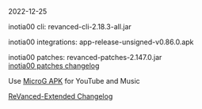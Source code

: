 2022-12-25
  
inotia00 cli: revanced-cli-2.18.3-all.jar  

inotia00 integrations: app-release-unsigned-v0.86.0.apk  

inotia00 patches: revanced-patches-2.147.0.jar  
[inotia00 patches changelog](https://github.com/inotia00/revanced-patches/releases/tag/v2.147.0)  

Use [MicroG APK](https://github.com/inotia00/VancedMicroG/releases/latest/download/microg.apk) for YouTube and Music

[ReVanced-Extended Changelog](https://github.com/Kingsmanvn-Official/ReVanced-Extended/blob/main/changelog.md)

